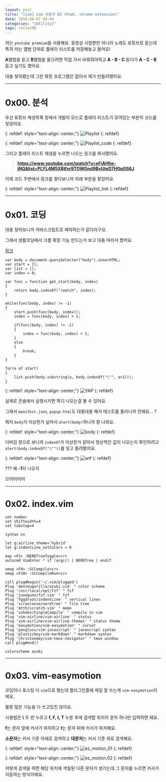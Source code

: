 ```yaml
---
layout: post
title: "[vim] vim 사용기 02 (Feat. chrome extension)"
date: 2018-08-07 04:44
categories: "[Utility]"
tags: rotles98
---
```


저는 `youtube premium`을 사용해요. 동영상 시청뿐만 아니라 노래도 유튜브로 듣는데 특히 저는 앨범 단위로 플레이 리스트를 저장해놓고 들어요!

**A**앨범을 듣고 **B**앨범을 들으려면 직접 가서 바꿔줘야하고 **A - B - C** 듣다가 **A - C - B** 듣고 싶기도 했어요.

대충 찾아봤는데 그런 확장 프로그램은 없어서 제가 만들려했어요.

- - -
# 0x00. 분석

우선 유튜브 재생목록 창에서 개발자 모드로 플레이 리스트가 모여있는 부분의 코드를 찾았어요.

{: refdef: style="text-align: center;"}
![Playlist](/img/Utility/02/01.png)
{: refdef}

{: refdef: style="text-align: center;"}
![Playlist_code](/img/Utility/02/02.png)
{: refdef}

그리고 플레이 리스트 재생을 누르면 나오는 링크를 복사했어요.

> **https://www.youtube.com/watch?v=eFiAHhe-jNQ&list=PLYL4M5X8tfxr9TOWGnd9BvUteD7H0qGS6J**

이제 코드 주변에서 링크를 찾다보니까 아래 부분을 찾았어요.

{: refdef: style="text-align: center;"}
![Playlist_link](/img/Utility/02/03.png)
{: refdef}

- - -
# 0x01. 코딩

대충 찾아보니까 자바스크립트로 짜야하는거 같더라구요.

그래서 생활코딩에서 크롬 확장 기능 만드는거 보고 대충 따라서 짰어요.

[링크](https://opentutorials.org/course/2897/14051)

```
var body = document.querySelector("body").innerHTML;
var start = [];
var list = [];
var index = 0;

var func = function get_start(body, index)
{
	return body.indexOf("/watch", index);
}

while(func(body, index) != -1)
{
	start.push(func(body, index));
	index = func(body, index) + 1;

	if(func(body, index) != -1)
	{
		index = func(body, index) + 1;
	}
	else
	{
		break;
	}
}

for(a of start)
{
	list.push(body.substring(a, body.indexOf("\"", a+1)));
}
```

{: refdef: style="text-align: center;"}
![YAP](/img/Utility/02/04.png)
{: refdef}

실제로 콘솔에서 실행시키면 똑디 나오는걸 볼 수 있어요.

그래서 `manifest.json`, `popup.html`도 대충대충 해서 테스트를 돌리니까 안돼요... ?

뭐지 `body`가 이상한가 싶어서 `alert(body)`하니까 잘 나와요.

{: refdef: style="text-align: center;"}
![body](/img/Utility/02/05.png)
{: refdef}

디버깅 창으로 보니까 `indexOf`가 이상한거 같아서 정상적인 값이 나오는지 확인하려고 `alert(body.indexOf("\""))`를 넣고 돌려봤어요.

{: refdef: style="text-align: center;"}
![wtf](/img/Utility/02/06.png)
{: refdef}

??? 왜 **-1**이 나오지

으어어어어

- - -
# 0x02. index.vim

```
set number
set shiftwidth=4
set tabstop=4

syntax on

let g:airline_theme='hybrid'
let g:indentLine_setColors = 0

map <F2> :NERDTreeToggle<cr>
autocmd VimEnter * if !argc() | NERDTree | endif

nmap <F9> :SCCompile<cr>
nmap <F10> :SCCompileRun<cr>

call plug#begin('~/.vim/plugged')
Plug 'dennougorilla/azuki.vim' " color scheme
Plug '/usr/local/opt/fzf' " fzf
Plug 'junegunn/fzf.vim' " fzf
Plug 'Yggdroot/indentLine' " vertical lines
Plug 'scrooloose/nerdtree' " file tree
Plug 'mtth/scratch.vim' " memo
Plug 'xuhdev/SingleCompile' " compile in vim
Plug 'vim-airline/vim-airline' " status
Plug 'vim-airline/vim-airline-themes' " status theme
Plug 'easymotion/vim-easymotion' " cursor
Plug 'pangloss/vim-javascript' " javascript syntax
Plug 'plasticboy/vim-markdown' " markdown syntax
Plug 'christoomey/vim-tmux-navigator' " tmux window
call plug#end()

colorscheme azuki
```

- - -
# 0x03. vim-easymotion

코딩이나 포스팅 다 `vim`으로 했는데 플러그인중에 제일 잘 쓰는게 `vim-easymotion`이에요.

물론 많은 기능을 다 쓰고있진 않아요.

사용법은 **\\** 두 번 누르고 **f, F, t, T** 누른 후에 검색할 위치의 문자 하나만 입력하면 돼요.

**f**는 문자 앞에 커서가 위치하고 **t**는 문자 뒤에 커서가 위치해요.

**소문자**는 커서 기준 아래로 검색하고 **대문자**는 커서 기준 위로 검색해요.

{: refdef: style="text-align: center;"}
![ez_motion_01](/img/Utility/02/07.png)
{: refdef}

{: refdef: style="text-align: center;"}
![ez_motion.02](/img/Utility/02/08.png)
{: refdef}

저렇게 검색을 하면 해당 위치에 색칠된 다른 문자가 생기는데 그 문자를 누르면 커서가 이동하는 방식이에요.

